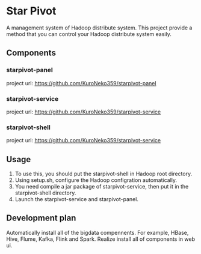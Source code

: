 # Star Pivot
A management system of Hadoop distribute system.
This project provide a method that you can control your Hadoop distribute system easily.

## Components
### starpivot-panel
project url: https://github.com/KuroNeko359/starpivot-panel
### starpivot-service
project url: https://github.com/KuroNeko359/starpivot-service
### starpivot-shell
project url: https://github.com/KuroNeko359/starpivot-service

## Usage
1. To use this, you should put the starpivot-shell in Hadoop root directory.
2. Using setup.sh, configure the Hadoop configration automatically.
3. You need compile a jar package of starpivot-service, then put it in the starpivot-shell directory.
4. Launch the starpivot-service and starpivot-panel.

## Development plan
Automatically install all of the bigdata compennents. For example, HBase, Hive, Flume, Kafka, Flink and Spark.
Realize install all of components in web ui.
